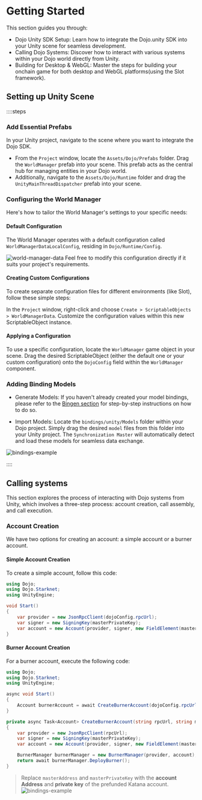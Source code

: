# Getting Started

This section guides you through:

- Dojo Unity SDK Setup: Learn how to integrate the Dojo.unity SDK into your Unity scene for seamless development.
- Calling Dojo Systems: Discover how to interact with various systems within your Dojo world directly from Unity.
- Building for Desktop & WebGL: Master the steps for building your onchain game for both desktop and WebGL platforms(using the Slot framework).

## Setting up Unity Scene

::::steps

### Add Essential Prefabs

In your Unity project, navigate to the scene where you want to integrate the Dojo SDK.

- From the `Project` window, locate the `Assets/Dojo/Prefabs` folder.
Drag the `WorldManager` prefab into your scene. This prefab acts as the central hub for managing entities in your Dojo world.
- Additionally, navigate to the `Assets/Dojo/Runtime` folder and drag the `UnityMainThreadDispatcher` prefab into your scene.

### Configuring the World Manager

Here's how to tailor the World Manager's settings to your specific needs:

#### Default Configuration

The World Manager operates with a default configuration called `WorldManagerDataLocalConfig`, residing in `Dojo/Runtime/Config`.

![world-manager-data](/unity/world-manager-data.png)
Feel free to modify this configuration directly if it suits your project's requirements.

#### Creating Custom Configurations

To create separate configuration files for different environments (like Slot), follow these simple steps:

In the `Project` window, right-click and choose `Create > ScriptableObjects > WorldManagerData`.
Customize the configuration values within this new ScriptableObject instance.

#### Applying a Configuration

To use a specific configuration, locate the `WorldManager` game object in your scene.
Drag the desired ScriptableObject (either the default one or your custom configuration) onto the `DojoConfig` field within the `WorldManager` component.

### Adding Binding Models

- Generate Models: If you haven't already created your model bindings, please refer to the [Bingen section](/client/sdk/unity/important-concepts#bingen) for step-by-step instructions on how to do so.

- Import Models: Locate the `bindings/unity/Models` folder within your Dojo project. Simply drag the desired `model` files from this folder into your Unity project. The `Synchronization Master` will automatically detect and load these models for seamless data exchange.

![bindings-example](/unity/bindings-example.png)

::::

## Calling systems

This section explores the process of interacting with Dojo systems from Unity, which involves a three-step process: account creation, call assembly, and call execution.

### Account Creation

We have two options for creating an account: a simple account or a burner account.

#### Simple Account Creation

To create a simple account, follow this code:

``` cs
using Dojo;
using Dojo.Starknet;
using UnityEngine;

void Start()
{
    var provider = new JsonRpcClient(dojoConfig.rpcUrl);
    var signer = new SigningKey(masterPrivateKey);
    var account = new Account(provider, signer, new FieldElement(masterAddress));
}
```

#### Burner Account Creation

For a burner account, execute the following code:

``` cs
using Dojo;
using Dojo.Starknet;
using UnityEngine;

async void Start()
{
    Account burnerAccount = await CreateBurnerAccount(dojoConfig.rpcUrl, masterAddress, masterPrivateKey);
}

private async Task<Account> CreateBurnerAccount(string rpcUrl, string masterAddress, string masterPrivateKey )
{
    var provider = new JsonRpcClient(rpcUrl);
    var signer = new SigningKey(masterPrivateKey);
    var account = new Account(provider, signer, new FieldElement(masterAddress));

    BurnerManager burnerManager = new BurnerManager(provider, account);
    return await burnerManager.DeployBurner();
}
```

> Replace `masterAddress` and `masterPrivateKey` with the **account Address** and **private key** of the prefunded Katana account.
![bindings-example](/unity/prefunded-account-address.png)

